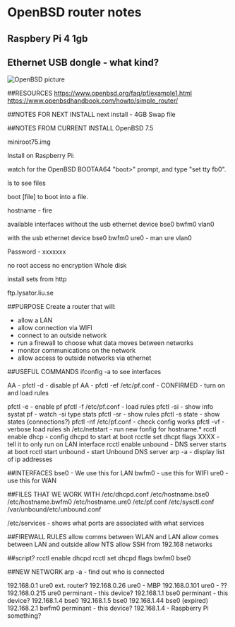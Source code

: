 # OpenBSD router notes
## Raspbery Pi 4 1gb
## Ethernet USB dongle - what kind?

![OpenBSD picture](https://www.openbsd.org/images/puffy76.gif)

##RESOURCES
https://www.openbsd.org/faq/pf/example1.html
https://www.openbsdhandbook.com/howto/simple_router/


##NOTES FOR NEXT INSTALL
next install - 4GB Swap file

##NOTES FROM CURRENT INSTALL
OpenBSD 7.5

miniroot75.img

Install on Raspberry Pi:

watch for the OpenBSD BOOTAA64 "boot>" prompt,
  and type "set tty fb0".

ls to see files

boot [file] to boot into a file.


hostname - fire


available interfaces without the usb ethernet device
bse0
bwfm0
vlan0

with the usb ethernet device
bse0
bwfm0
ure0 - man ure
vlan0



Password - xxxxxxx

no root access
no encryption
Whole disk


install sets from http

ftp.lysator.liu.se

##PURPOSE
Create a router that will:
- allow a LAN
- allow connection via WIFI
- connect to an outside network
- run a firewall to choose what data moves between networks
- monitor communications on the network
- allow access to outside networks via ethernet

##USEFUL COMMANDS
ifconfig -a to see interfaces

AA - pfctl -d - disable pf
AA - pfctl -ef /etc/pf.conf - CONFIRMED - turn on and load rules

pfctl -e - enable pf
pfctl -f /etc/pf.conf - load rules
pfctl -si - show info
	systat pf - watch -si type stats
pfctl -sr - show rules
pfctl -s state - show states (connections?)
pfctl -nf /etc/pf.conf - check config works
pfctl -vf - verbose load rules
sh /etc/netstart - run new fonfig for hostname.*
rcctl enable dhcp - config dhcpd to start at boot
rcctle set dhcpt flags XXXX - tell it to only run on LAN interface
rcctl enable unbound - DNS server starts at boot
rcctl start unbound - start Unbound DNS server
arp -a - display list of ip addresses

##INTERFACES
bse0 - We use this for LAN
bwfm0 - use this for WIFI
ure0 - use this for WAN

##FILES THAT WE WORK WITH
/etc/dhcpd.conf
/etc/hostname.bse0
/etc/hostname.bwfm0
/etc/hostname.ure0
/etc/pf.conf
/etc/sysctl.conf
/var/unbound/etc/unbound.conf

/etc/services - shows what ports are associated with what services

##FIREWALL RULES
allow comms between WLAN and LAN
allow comes between LAN and outside
allow NTS
allow SSH from 192.168 networks


##script?
rcctl enable dhcpd
rcctl set dhcpd flags bwfm0 bse0


##NEW NETWORK
arp -a - find out who is connected

192.168.0.1	ure0 ext. router?
192.168.0.26	ure0 - MBP
192.168.0.101	ure0 - ??
192.168.0.215	ure0 perminant - this device?
192.168.1.1	bse0 perminant - this device?
192.168.1.4	bse0
192.168.1.5	bse0
192.168.1.44	bse0 (expired)
192.168.2.1	bwfm0 perminant - this device?
192.168.1.4 - Raspberry Pi something?




